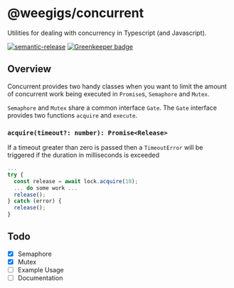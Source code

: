 # @weegigs/concurrent

Utilities for dealing with concurrency in Typescript (and Javascript).

[![semantic-release](https://img.shields.io/badge/%20%20%F0%9F%93%A6%F0%9F%9A%80-semantic--release-e10079.svg?style=flat-square)](https://github.com/semantic-release/semantic-release)
[![Greenkeeper badge](https://badges.greenkeeper.io/kevinoneill/wee-concurrent.svg)](https://greenkeeper.io/)

## Overview

Concurrent provides two handy classes when you want to limit the amount of concurrent work being executed in
`Promise`s, `Semaphore` and `Mutex`.

`Semaphore` and `Mutex` share a common interface `Gate`. The `Gate` interface provides two functions `acquire`
and `execute`.

### `acquire(timeout?: number): Promise<Release>`

If a timeout greater than zero is passed then a `TimeoutError` will be triggered if the duration in milliseconds
is exceeded

```typescript
...
try {
  const release = await lock.acquire(10);
  ... do some work ...
  release();
} catch (error) {
  release();
}
```

## Todo

* [x] Semaphore
* [x] Mutex
* [ ] Example Usage
* [ ] Documentation
